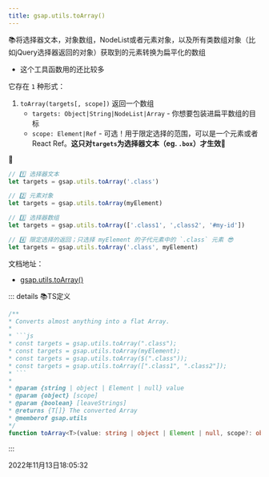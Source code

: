 ```yaml
---
title: gsap.utils.toArray()
---
```


📚将选择器文本，对象数组，NodeList或者元素对象，以及所有类数组对象（比如jQuery选择器返回的对象）获取到的元素转换为扁平化的数组

- 这个工具函数用的还比较多



它存在 `1` 种形式：

1. `toArray(targets[, scope])` 返回一个数组
   - `targets: Object|String|NodeList|Array` - 你想要包装进扁平数组的目标
   - `scope: Element|Ref` - 可选！用于限定选择的范围，可以是一个元素或者React Ref。**这只对`targets`为选择器文本（eg. `.box`）才生效🚨**

🌰

```js {10}
// 1️⃣ 选择器文本
let targets = gsap.utils.toArray('.class')

// 2️⃣ 元素对象
let targets = gsap.utils.toArray(myElement)

// 3️⃣ 选择器数组
let targets = gsap.utils.toArray(['.class1', ',class2', '#my-id'])

// 4️⃣ 限定选择的返回；只选择 myElement 的子代元素中的 `.class` 元素 😎
let targets = gsap.utils.toArray('.class', myElement)
```


文档地址：

- [gsap.utils.toArray()](https://greensock.com/docs/v3/GSAP/UtilityMethods/toArray())

::: details 📚TS定义
```typescript
/**
* Converts almost anything into a flat Array.
* 
* ```js
* const targets = gsap.utils.toArray(".class");
* const targets = gsap.utils.toArray(myElement);
* const targets = gsap.utils.toArray($(".class"));
* const targets = gsap.utils.toArray([".class1", ".class2"]);
* ```
*
* @param {string | object | Element | null} value
* @param {object} [scope]
* @param {boolean} [leaveStrings]
* @returns {T[]} The converted Array
* @memberof gsap.utils
*/
function toArray<T>(value: string | object | Element | null, scope?: object | null, leaveStrings?: boolean): T[];
```
:::


2022年11月13日18:05:32


